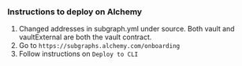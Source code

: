 ### Instructions to deploy on Alchemy

1. Changed addresses in subgraph.yml under source. Both vault and vaultExternal are both the vault contract.
2. Go to `https://subgraphs.alchemy.com/onboarding`
3. Follow instructions on `Deploy to CLI`
